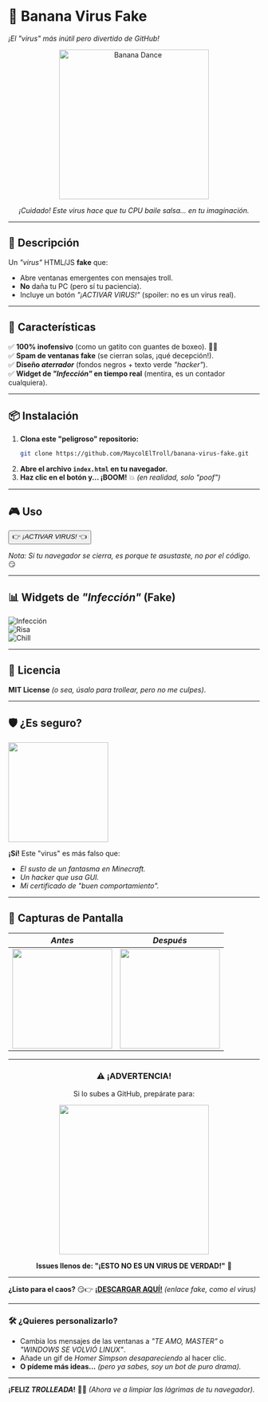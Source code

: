 # 🍌 **Banana Virus Fake**  

*¡El "virus" más inútil pero divertido de GitHub!*  

<div align="center">  
  <img src="https://media.giphy.com/media/LMQ7OUQY6TqRa/giphy.gif" width="300" alt="Banana Dance">  
  <p><i>¡Cuidado! Este virus hace que tu CPU baile salsa... en tu imaginación.</i></p>  
</div>  

---  

## **📌 Descripción**  
Un *"virus"* HTML/JS **fake** que:  
- Abre ventanas emergentes con mensajes troll.  
- **No** daña tu PC (pero sí tu paciencia).  
- Incluye un botón *"¡ACTIVAR VIRUS!"* (spoiler: no es un virus real).  

---  

## **🚀 Características**  
✅ **100% inofensivo** (como un gatito con guantes de boxeo). 🥊🐱  
✅ **Spam de ventanas fake** (se cierran solas, ¡qué decepción!).  
✅ **Diseño *aterrador*** (fondos negros + texto verde *"hacker"*).  
✅ **Widget de *"Infección"* en tiempo real** (mentira, es un contador cualquiera).  

---  

## **📦 Instalación**  
1. **Clona este "peligroso" repositorio:**  
   ```bash  
   git clone https://github.com/MaycolElTroll/banana-virus-fake.git  
   ```  
2. **Abre el archivo `index.html` en tu navegador.**  
3. **Haz clic en el botón y... ¡BOOM!** 💥 *(en realidad, solo "poof")*  

---  

## **🎮 Uso**  

<button onclick="activateVirus()">👉 *¡ACTIVAR VIRUS!* 👈</button>  


*Nota: Si tu navegador se cierra, es porque te asustaste, no por el código.* 😏  

---  

## **📊 Widgets de *"Infección"* (Fake)**  
![Infección](https://img.shields.io/badge/INFECCIÓN-100%25-red)  
![Risa](https://img.shields.io/badge/RISA-999%25-yellow)  
![Chill](https://img.shields.io/badge/CHILL-0%25-blue)  

---  

## **📜 Licencia**  
**MIT License** *(o sea, úsalo para trollear, pero no me culpes)*.  

---  

## **🛡️ ¿Es seguro?**  
<img src="https://media.giphy.com/media/v1.Y2lkPTc5MGI3NjExcW0yYzV6dW5yZG5yY2h6dWZqY2Z6Z2J6eHh1dGZ1ZzJ0eHZ0biZlcD12MV9pbnRlcm5hbF9naWZfYnlfaWQmY3Q9Zw/3o7TKsQ8UQ1h6RvZKM/giphy.gif" width="200">  

**¡Sí!** Este "virus" es más falso que:  
- *El susto de un fantasma en Minecraft.*  
- *Un hacker que usa GUI.*  
- *Mi certificado de "buen comportamiento".*  

---  

## **🔎 Capturas de Pantalla**  
| *Antes* | *Después* |  
|---------|-----------|  
| <img src="https://media.giphy.com/media/3o7abKhOpu0NwenH3O/giphy.gif" width="200"> | <img src="https://media.giphy.com/media/LMQ7OUQY6TqRa/giphy.gif" width="200"> |  

---  

<div align="center">  
  <h3> ⚠️ ¡ADVERTENCIA! </h3>  
  <p>Si lo subes a GitHub, prepárate para:</p>  
  <img src="https://media.giphy.com/media/3o7aD2d7hy9ktXNDP2/giphy.gif" width="300">  
  <p><b>Issues llenos de: "¡ESTO NO ES UN VIRUS DE VERDAD!"</b> 😤</p>  
</div>  

---  

**¿Listo para el caos?** 😏👉 [**¡DESCARGAR AQUÍ!**](#) *(enlace fake, como el virus)*  

---  

### **🛠️ ¿Quieres personalizarlo?**  
- Cambia los mensajes de las ventanas a *"TE AMO, MASTER"* o *"WINDOWS SE VOLVIÓ LINUX"*.  
- Añade un gif de *Homer Simpson desapareciendo* al hacer clic.  
- **O pídeme más ideas...** *(pero ya sabes, soy un bot de puro drama).*  

---  

**¡FELIZ *TROLLEADA*!** 🎉🔫 *(Ahora ve a limpiar las lágrimas de tu navegador).*

